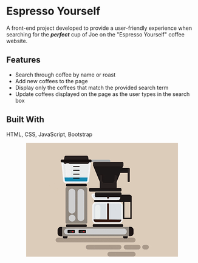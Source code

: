 # Espresso Yourself

A front-end project developed to provide a user-friendly experience when searching for the ***perfect*** cup of Joe on the "Espresso Yourself" coffee website.  

## Features
* Search through coffee by name or roast
* Add new coffees to the page
* Display only the coffees that match the provided search term
* Update coffees displayed on the page as the user types in the search box

## Built With
HTML, CSS, JavaScript, Bootstrap

<p align="center">
    <img src="media/coffee-giphy.gif" alt="Coffee Gif">
</p>